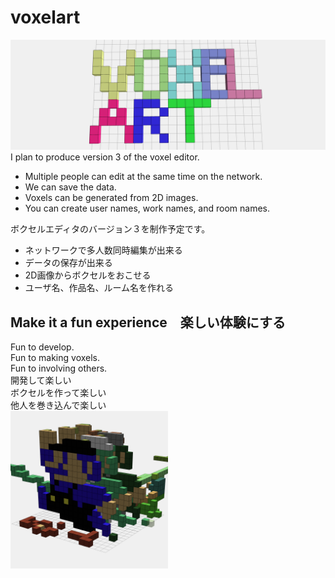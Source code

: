 # voxelart
<img src="voxelart-logo.png">  
I plan to produce version 3 of the voxel editor.
  
- Multiple people can edit at the same time on the network.
- We can save the data.
- Voxels can be generated from 2D images.
- You can create user names, work names, and room names.
  


ボクセルエディタのバージョン３を制作予定です。    
  
- ネットワークで多人数同時編集が出来る
- データの保存が出来る
- 2D画像からボクセルをおこせる
- ユーザ名、作品名、ルーム名を作れる

## Make it a fun experience　楽しい体験にする
Fun to develop.  
Fun to making voxels.  
Fun to involving others.  
開発して楽しい  
ボクセルを作って楽しい  
他人を巻き込んで楽しい  
<img src="mario.png" width="50%">
